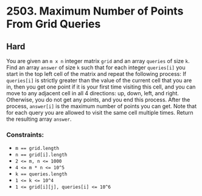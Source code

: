 # 2503. Maximum Number of Points From Grid Queries

## Hard

You are given an `m x n` integer matrix `grid` and an array `queries` of size `k`. Find an array `answer` of size `k`
such that for each integer `queries[i]` you start in the top left cell of the matrix and repeat the following process:
If `queries[i]` is strictly greater than the value of the current cell that you are in, then you get one point if it is
your first time visiting this cell, and you can move to any adjacent cell in all 4 directions: up, down, left, and
right. Otherwise, you do not get any points, and you end this process. After the process, `answer[i]` is the maximum
number of points you can get. Note that for each query you are allowed to visit the same cell multiple times. Return the
resulting array `answer`.

### Constraints:

- `m == grid.length`
- `n == grid[i].length`
- `2 <= m, n <= 1000`
- `4 <= m * n <= 10^5`
- `k == queries.length`
- `1 <= k <= 10^4`
- `1 <= grid[i][j], queries[i] <= 10^6`
